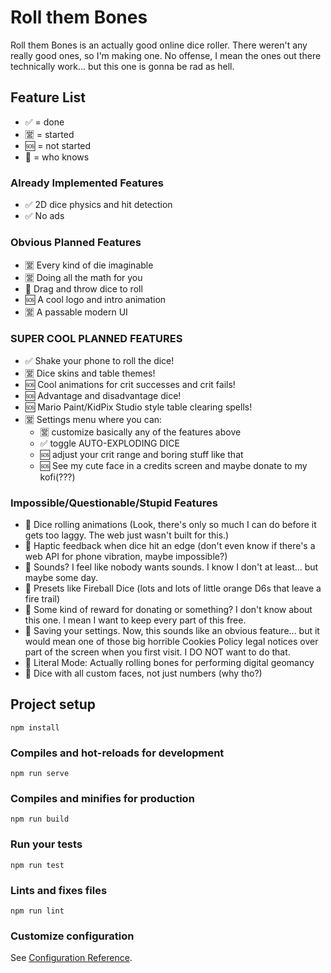 # Roll them Bones

Roll them Bones is an actually good online dice roller. There weren't any really good ones, so I'm making one. No offense, I mean the ones out there technically work... but this one is gonna be rad as hell.

## Feature List

 - ✅ = done
 - 🈺 = started
 - 🆘 = not started
 - 🔮 = who knows

### Already Implemented Features

 - ✅ 2D dice physics and hit detection
 - ✅ No ads

### Obvious Planned Features

 - 🈺 Every kind of die imaginable
 - 🈺 Doing all the math for you
 - 🔮 Drag and throw dice to roll
 - 🆘 A cool logo and intro animation
 - 🈺 A passable modern UI

### SUPER COOL PLANNED FEATURES

 - ✅ Shake your phone to roll the dice!
 - 🈺 Dice skins and table themes!
 - 🆘 Cool animations for crit successes and crit fails!
 - 🆘 Advantage and disadvantage dice!
 - 🆘 Mario Paint/KidPix Studio style table clearing spells!
 - 🈺 Settings menu where you can:
   - 🈺 customize basically any of the features above
   - ✅ toggle AUTO-EXPLODING DICE
   - 🆘 adjust your crit range and boring stuff like that
   - 🆘 See my cute face in a credits screen and maybe donate to my kofi(???)

### Impossible/Questionable/Stupid Features

 - 🔮 Dice rolling animations (Look, there's only so much I can do before it gets too laggy. The web just wasn't built for this.)
 - 🔮 Haptic feedback when dice hit an edge (don't even know if there's a web API for phone vibration, maybe impossible?)
 - 🔮 Sounds? I feel like nobody wants sounds. I know I don't at least... but maybe some day.
 - 🔮 Presets like Fireball Dice (lots and lots of little orange D6s that leave a fire trail)
 - 🔮 Some kind of reward for donating or something? I don't know about this one. I mean I want to keep every part of this free.
 - 🔮 Saving your settings. Now, this sounds like an obvious feature... but it would mean one of those big horrible Cookies Policy legal notices over part of the screen when you first visit. I DO NOT want to do that.
 - 🔮 Literal Mode: Actually rolling bones for performing digital geomancy
 - 🔮 Dice with all custom faces, not just numbers (why tho?)

## Project setup
```
npm install
```

### Compiles and hot-reloads for development
```
npm run serve
```

### Compiles and minifies for production
```
npm run build
```

### Run your tests
```
npm run test
```

### Lints and fixes files
```
npm run lint
```

### Customize configuration
See [Configuration Reference](https://cli.vuejs.org/config/).
